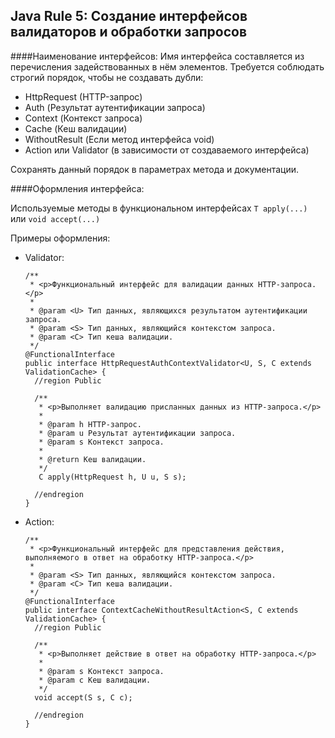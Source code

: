 ## Java Rule 5: Создание интерфейсов валидаторов и обработки запросов

####Наименование интерфейсов:
Имя интерфейса составляется из перечисления задействованных в нём элементов. Требуется соблюдать строгий порядок, чтобы не создавать дубли:

- HttpRequest (HTTP-запрос)
- Auth (Результат аутентификации запроса)
- Context (Контекст запроса)
- Cache (Кеш валидации)
- WithoutResult (Если метод интерфейса void)
- Action или Validator (в зависимости от создаваемого интерфейса)

Сохранять данный порядок в параметрах метода и документации.

####Оформления интерфейса:

Используемые методы в функциональном интерфейсах `T apply(...)` или `void accept(...)`

Примеры оформления:

- Validator:
  ```
  /**
   * <p>Функциональный интерфейс для валидации данных HTTP-запроса.</p>
   *
   * @param <U> Тип данных, являющихся результатом аутентификации запроса.
   * @param <S> Тип данных, являющийся контекстом запроса.
   * @param <C> Тип кеша валидации.
   */
  @FunctionalInterface
  public interface HttpRequestAuthContextValidator<U, S, C extends ValidationCache> {
    //region Public

    /**
     * <p>Выполняет валидацию присланных данных из HTTP-запроса.</p>
     *
     * @param h HTTP-запрос.
     * @param u Результат аутентификации запроса.
     * @param s Контекст запроса.
     *
     * @return Кеш валидации.
     */
     C apply(HttpRequest h, U u, S s);

    //endregion
  }
  ```

- Action:
  ```
  /**
   * <p>Функциональный интерфейс для представления действия, выполняемого в ответ на обработку HTTP-запроса.</p>
   *
   * @param <S> Тип данных, являющийся контекстом запроса.
   * @param <C> Тип кеша валидации.
   */
  @FunctionalInterface
  public interface ContextCacheWithoutResultAction<S, C extends ValidationCache> {
    //region Public

    /**
     * <p>Выполняет действие в ответ на обработку HTTP-запроса.</p>
     *
     * @param s Контекст запроса.
     * @param c Кеш валидации.
     */
    void accept(S s, C c);

    //endregion
  }
  ```
